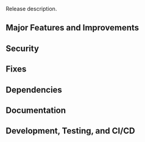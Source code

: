 Release description.

<!--
https://github.com/cozystack/cozystack/releases/tag/v0..
-->

## Major Features and Improvements

## Security

## Fixes

## Dependencies

## Documentation

## Development, Testing, and CI/CD
